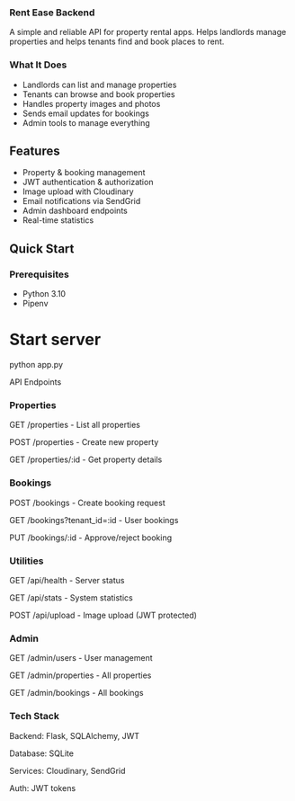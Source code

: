 ### Rent Ease Backend

A simple and reliable API for property rental apps. Helps landlords manage properties and helps tenants find and book places to rent.



### What It Does

- Landlords can list and manage properties
- Tenants can browse and book properties  
- Handles property images and photos
- Sends email updates for bookings
- Admin tools to manage everything






## Features

- Property & booking management
- JWT authentication & authorization  
- Image upload with Cloudinary
- Email notifications via SendGrid
- Admin dashboard endpoints
- Real-time statistics

## Quick Start

### Prerequisites
- Python 3.10
- Pipenv


# Start server
python app.py

API Endpoints

### Properties


GET /properties - List all properties

POST /properties - Create new property

GET /properties/:id - Get property details

### Bookings

POST /bookings - Create booking request

GET /bookings?tenant_id=:id - User bookings

PUT /bookings/:id - Approve/reject booking

### Utilities

GET /api/health - Server status

GET /api/stats - System statistics

POST /api/upload - Image upload (JWT protected)

### Admin


GET /admin/users - User management

GET /admin/properties - All properties

GET /admin/bookings - All bookings



### Tech Stack


Backend: Flask, SQLAlchemy, JWT

Database: SQLite

Services: Cloudinary, SendGrid

Auth: JWT tokens



